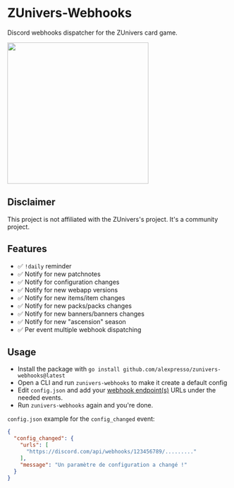 # ZUnivers-Webhooks

Discord webhooks dispatcher for the ZUnivers card game.

<img src="https://repository-images.githubusercontent.com/419089778/e78f5f5c-49cc-429a-8285-2e043b16fe05" height="320px">

## Disclaimer

This project is not affiliated with the ZUnivers's project. It's a community project.

## Features

- ✅ `!daily` reminder
- ✅ Notify for new patchnotes
- ✅ Notify for configuration changes
- ✅ Notify for new webapp versions
- ✅ Notify for new items/item changes
- ✅ Notify for new packs/packs changes
- ✅ Notify for new banners/banners changes
- ✅ Notify for new "ascension" season
- ✅ Per event multiple webhook dispatching

## Usage

- Install the package with `go install github.com/alexpresso/zunivers-webhooks@latest`
- Open a CLI and run `zunivers-webhooks` to make it create a default config
- Edit `config.json` and add
  your [webhook endpoint(s)](https://support.discord.com/hc/fr/articles/228383668-Utiliser-les-Webhooks) URLs under the
  needed events.
- Run `zunivers-webhooks` again and you're done.

`config.json` example for the `config_changed` event:

```json
{
  "config_changed": {
    "urls": [
      "https://discord.com/api/webhooks/123456789/........."
    ],
    "message": "Un paramètre de configuration a changé !"
  }
}
```

